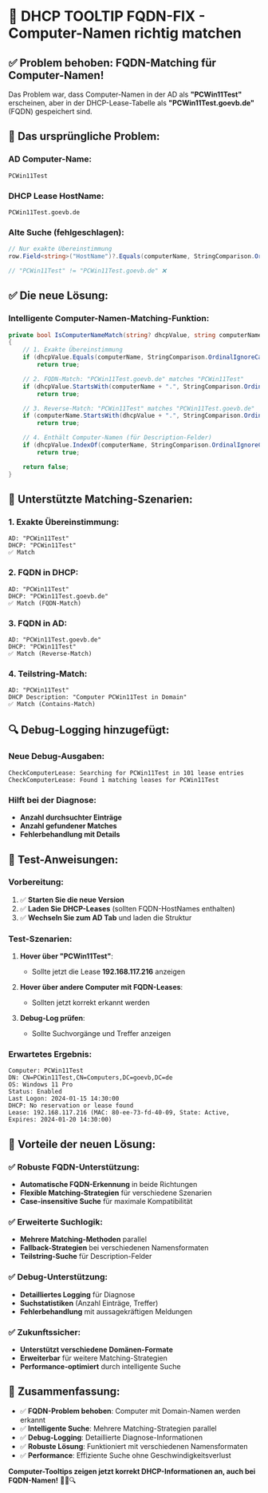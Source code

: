 # 🔧 DHCP TOOLTIP FQDN-FIX - Computer-Namen richtig matchen

## ✅ **Problem behoben: FQDN-Matching für Computer-Namen!**

Das Problem war, dass Computer-Namen in der AD als **"PCWin11Test"** erscheinen, aber in der DHCP-Lease-Tabelle als **"PCWin11Test.goevb.de"** (FQDN) gespeichert sind.

## 🐛 **Das ursprüngliche Problem:**

### **AD Computer-Name:**
```
PCWin11Test
```

### **DHCP Lease HostName:**
```
PCWin11Test.goevb.de
```

### **Alte Suche (fehlgeschlagen):**
```csharp
// Nur exakte Übereinstimmung
row.Field<string>("HostName")?.Equals(computerName, StringComparison.OrdinalIgnoreCase)

// "PCWin11Test" != "PCWin11Test.goevb.de" ❌
```

## ✅ **Die neue Lösung:**

### **Intelligente Computer-Namen-Matching-Funktion:**
```csharp
private bool IsComputerNameMatch(string? dhcpValue, string computerName)
{
    // 1. Exakte Übereinstimmung
    if (dhcpValue.Equals(computerName, StringComparison.OrdinalIgnoreCase))
        return true;

    // 2. FQDN-Match: "PCWin11Test.goevb.de" matches "PCWin11Test"
    if (dhcpValue.StartsWith(computerName + ".", StringComparison.OrdinalIgnoreCase))
        return true;

    // 3. Reverse-Match: "PCWin11Test" matches "PCWin11Test.goevb.de"
    if (computerName.StartsWith(dhcpValue + ".", StringComparison.OrdinalIgnoreCase))
        return true;

    // 4. Enthält Computer-Namen (für Description-Felder)
    if (dhcpValue.IndexOf(computerName, StringComparison.OrdinalIgnoreCase) >= 0)
        return true;

    return false;
}
```

## 🎯 **Unterstützte Matching-Szenarien:**

### **1. Exakte Übereinstimmung:**
```
AD: "PCWin11Test"
DHCP: "PCWin11Test"
✅ Match
```

### **2. FQDN in DHCP:**
```
AD: "PCWin11Test"
DHCP: "PCWin11Test.goevb.de"
✅ Match (FQDN-Match)
```

### **3. FQDN in AD:**
```
AD: "PCWin11Test.goevb.de"
DHCP: "PCWin11Test"
✅ Match (Reverse-Match)
```

### **4. Teilstring-Match:**
```
AD: "PCWin11Test"
DHCP Description: "Computer PCWin11Test in Domain"
✅ Match (Contains-Match)
```

## 🔍 **Debug-Logging hinzugefügt:**

### **Neue Debug-Ausgaben:**
```
CheckComputerLease: Searching for PCWin11Test in 101 lease entries
CheckComputerLease: Found 1 matching leases for PCWin11Test
```

### **Hilft bei der Diagnose:**
- **Anzahl durchsuchter Einträge**
- **Anzahl gefundener Matches**
- **Fehlerbehandlung mit Details**

## 🧪 **Test-Anweisungen:**

### **Vorbereitung:**
1. ✅ **Starten Sie die neue Version**
2. ✅ **Laden Sie DHCP-Leases** (sollten FQDN-HostNames enthalten)
3. ✅ **Wechseln Sie zum AD Tab** und laden die Struktur

### **Test-Szenarien:**
1. **Hover über "PCWin11Test"**:
   - Sollte jetzt die Lease **192.168.117.216** anzeigen
   
2. **Hover über andere Computer mit FQDN-Leases**:
   - Sollten jetzt korrekt erkannt werden
   
3. **Debug-Log prüfen**:
   - Sollte Suchvorgänge und Treffer anzeigen

### **Erwartetes Ergebnis:**
```
Computer: PCWin11Test
DN: CN=PCWin11Test,CN=Computers,DC=goevb,DC=de
OS: Windows 11 Pro
Status: Enabled
Last Logon: 2024-01-15 14:30:00
DHCP: No reservation or lease found
Lease: 192.168.117.216 (MAC: 80-ee-73-fd-40-09, State: Active, Expires: 2024-01-20 14:30:00)
```

## 🎯 **Vorteile der neuen Lösung:**

### **✅ Robuste FQDN-Unterstützung:**
- **Automatische FQDN-Erkennung** in beide Richtungen
- **Flexible Matching-Strategien** für verschiedene Szenarien
- **Case-insensitive Suche** für maximale Kompatibilität

### **✅ Erweiterte Suchlogik:**
- **Mehrere Matching-Methoden** parallel
- **Fallback-Strategien** bei verschiedenen Namensformaten
- **Teilstring-Suche** für Description-Felder

### **✅ Debug-Unterstützung:**
- **Detailliertes Logging** für Diagnose
- **Suchstatistiken** (Anzahl Einträge, Treffer)
- **Fehlerbehandlung** mit aussagekräftigen Meldungen

### **✅ Zukunftssicher:**
- **Unterstützt verschiedene Domänen-Formate**
- **Erweiterbar** für weitere Matching-Strategien
- **Performance-optimiert** durch intelligente Suche

## 🎉 **Zusammenfassung:**

- ✅ **FQDN-Problem behoben**: Computer mit Domain-Namen werden erkannt
- ✅ **Intelligente Suche**: Mehrere Matching-Strategien parallel
- ✅ **Debug-Logging**: Detaillierte Diagnose-Informationen
- ✅ **Robuste Lösung**: Funktioniert mit verschiedenen Namensformaten
- ✅ **Performance**: Effiziente Suche ohne Geschwindigkeitsverlust

**Computer-Tooltips zeigen jetzt korrekt DHCP-Informationen an, auch bei FQDN-Namen!** 🔧✅🔍